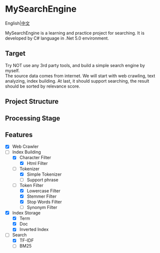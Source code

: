 # MySearchEngine

English|[中文](.\README-CN.md)

MySearchEngine is a learning and practice project for searching. It is developed by C# language in .Net 5.0 environment.

## Target
Try NOT use any 3rd party tools, and build a simple search engine by myself.  
The source data comes from internet. We will start with web crawling, text analyzing, index building. At last, it should support searching, the result should be sorted by relevance score.

## Project Structure

## Processing Stage

## Features
- [x] Web Crawler
- [ ] Index Building
	- [x] Character Filter
		- [x] Html Filter
	- [ ] Tokenizer
		- [x] Simple Tokenizer
		- [ ] Support phrase
	- [ ] Token Filter
		- [x] Lowercase Filter
		- [x] Stemmer Filter
		- [x] Stop Words Filter
		- [ ] Synonym Filter
- [x] Index Storage
	- [x] Term
	- [x] Doc
	- [x] Inverted Index
- [ ] Search
	- [x] TF-IDF
	- [ ] BM25